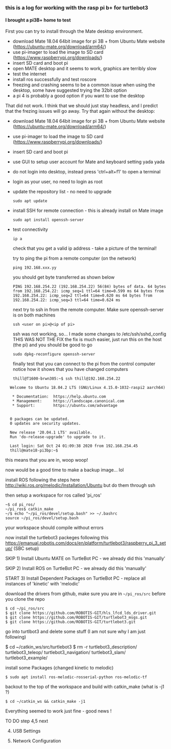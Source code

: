 ### this is a log for working with the rasp pi b+ for turtlebot3

#### I brought a pi3B+ home to test

First you can try to install through the Mate desktop environment.
* download Mate 18.04 64bit image for pi 3B + from Ubuntu Mate website (https://ubuntu-mate.org/download/arm64/)
* use pi-imager to load the image to SD card (https://www.raspberrypi.org/downloads/) 
* insert SD card and boot pi
* open MATE desktop and it seems to work, graphics are terribly slow
* test the internet
* install ros successfully and test roscore
* freezing and crashing seems to be a common issue when using the desktop, some have suggested trying the 32bit option
* a pi 4 is probably a good option if you want to use the desktop

That did not work. I think that we should just stay headless, and I predict that the frezing issues will go away.
Try that again  without the desktop:
* download Mate 18.04 64bit image for pi 3B + from Ubuntu Mate website (https://ubuntu-mate.org/download/arm64/)
* use pi-imager to load the image to SD card (https://www.raspberrypi.org/downloads/)
* insert SD card and boot pi
* use GUI to setup user account for Mate and keyboard setting yada yada
* do not login into desktop, instead press 'ctrl+alt+f1' to open a terminal
* login as your user, no need to login as root

* update the repository list - no need to upgrade

  `sudo apt update`

* install SSH for remote connection - this is already install on Mate image

  `sudo apt install openssh-server`

* test connectivity

  `ip a`

  check that you get a valid ip address - take a picture of the terminal!

  try to ping the pi from a remote computer (on the network)

  `ping 192.168.xxx.yy`

  you should get byte transferred as shown below

  `PING 192.168.254.22 (192.168.254.22) 56(84) bytes of data.
  64 bytes from 192.168.254.22: icmp_seq=1 ttl=64 time=0.599 ms
  64 bytes from 192.168.254.22: icmp_seq=2 ttl=64 time=0.620 ms
  64 bytes from 192.168.254.22: icmp_seq=3 ttl=64 time=0.624 ms`

  next try to ssh in from the remote computer. Make sure openssh-server is on both machines

  `ssh <user on pi>@<ip of pi>`

  ssh was not working, so... I made some changes to /etc/ssh/sshd_config THIS WAS NOT THE FIX
  the fix is much easier, just run this on the host (the pi) and you should be good to go

  `sudo dpkg-reconfigure openssh-server`

  finally test that you can connect to the pi from the control computer
  notice how it shows that you have changed computers

  `thill@T1600-brwn305:~$ ssh thill@192.168.254.22`

```  thill@192.168.254.22's password:
  Welcome to Ubuntu 18.04.2 LTS (GNU/Linux 4.15.0-1032-raspi2 aarch64)

   * Documentation:  https://help.ubuntu.com
   * Management:     https://landscape.canonical.com
   * Support:        https://ubuntu.com/advantage


  0 packages can be updated.
  0 updates are security updates.

  New release '20.04.1 LTS' available.
  Run 'do-release-upgrade' to upgrade to it.

  Last login: Sat Oct 24 01:09:38 2020 from 192.168.254.45
  thill@mate18-pi3bp:~$
```
  this means that you are in, woop woop!

  now would be a good time to make a backup image... lol

  install ROS following  the steps here http://wiki.ros.org/melodic/Installation/Ubuntu but do them through ssh

  then setup a workspace for ros called 'pi_ros'

  ``` ~$ mkdir -p ~/pi_ros/src
  ~$ cd pi_ros/
  ~/pi_ros$ catkin_make
  ~/$ echo "~/pi_ros/devel/setup.bash" >> ~/.bashrc
  source ~/pi_ros/devel/setup.bash 
  ```



  your workspace should compile without errors

  now install the turtlebot3 packeges following this https://emanual.robotis.com/docs/en/platform/turtlebot3/raspberry_pi_3_setup/ (SBC setup)

   SKIP 1) Install Ubuntu MATE on TurtleBot PC - we already did this 'manually'

   SKIP 2) Install ROS on TurtleBot PC - we already did this 'manually'

   START 3) Install Dependent Packages on TurtleBot PC - replace all instances of 'kinetic' with 'melodic'


   download the drivers from github, make sure you are in `~/pi_ros/src`  before you clone the repo
   
   ```
   $ cd ~/pi_ros/src
   $ git clone https://github.com/ROBOTIS-GIT/hls_lfcd_lds_driver.git
   $ git clone https://github.com/ROBOTIS-GIT/turtlebot3_msgs.git
   $ git clone https://github.com/ROBOTIS-GIT/turtlebot3.git
   ```

   go into turtlbot3 and delete some stuff (I am not sure why I am just following)

   $ cd ~/catkin_ws/src/turtlebot3
   $ rm -r turtlebot3_description/ turtlebot3_teleop/ turtlebot3_navigation/ turtlebot3_slam/ turtlebot3_example/
   
   install some Packages (changed kinetic to melodic)

   `$ sudo apt install ros-melodic-rosserial-python ros-melodic-tf`


   backout to the top of the workspace and build with catkin_make (what is -j1 ?)

   `$ cd ~/catkin_ws && catkin_make -j1`

   Everything seemed to work just fine - good news !

   TO DO  step 4,5 next

   4) USB Settings

   5) Network Configuration
